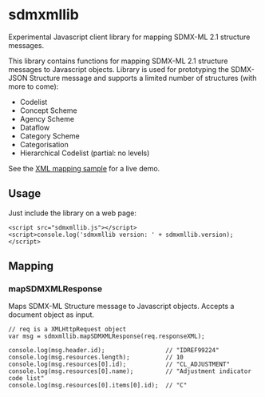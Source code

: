 sdmxmllib
===========

Experimental Javascript client library for mapping SDMX-ML 2.1 structure messages.

This library contains functions for mapping SDMX-ML 2.1 structure messages to
Javascript objects. Library is used for prototyping the SDMX-JSON Structure
message and supports a limited number of structures (with more to come):

- Codelist
- Concept Scheme
- Agency Scheme
- Dataflow
- Category Scheme
- Categorisation
- Hierarchical Codelist (partial: no levels)

See the [XML mapping sample](http://airosa.github.io/sdmxmllib/samples/sdmxmlmap/)
for a live demo.


## Usage ##

Just include the library on a web page:

```
<script src="sdmxmllib.js"></script>
<script>console.log('sdmxmllib version: ' + sdmxmllib.version);</script>
```

## Mapping ##

### mapSDMXMLResponse

Maps SDMX-ML Structure message to Javascript objects. Accepts a document object
as input.

```
// req is a XMLHttpRequest object
var msg = sdmxmllib.mapSDMXMLResponse(req.responseXML);

console.log(msg.header.id);                 // "IDREF99224"
console.log(msg.resources.length);          // 10
console.log(msg.resources[0].id);           // "CL_ADJUSTMENT"
console.log(msg.resources[0].name);         // "Adjustment indicator code list"
console.log(msg.resources[0].items[0].id);  // "C"
```
